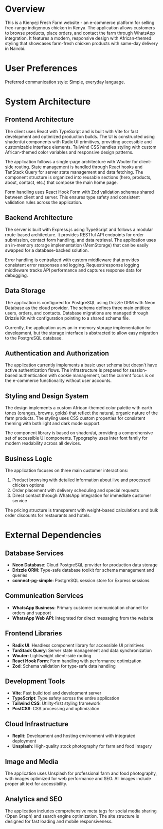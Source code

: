 # Overview

This is a Kienyeji Fresh Farm website - an e-commerce platform for selling free-range indigenous chicken in Kenya. The application allows customers to browse products, place orders, and contact the farm through WhatsApp integration. It features a modern, responsive design with African-themed styling that showcases farm-fresh chicken products with same-day delivery in Nairobi.

# User Preferences

Preferred communication style: Simple, everyday language.

# System Architecture

## Frontend Architecture
The client uses React with TypeScript and is built with Vite for fast development and optimized production builds. The UI is constructed using shadcn/ui components with Radix UI primitives, providing accessible and customizable interface elements. Tailwind CSS handles styling with custom African-themed color variables and responsive design patterns.

The application follows a single-page architecture with Wouter for client-side routing. State management is handled through React hooks and TanStack Query for server state management and data fetching. The component structure is organized into reusable sections (hero, products, about, contact, etc.) that compose the main home page.

Form handling uses React Hook Form with Zod validation schemas shared between client and server. This ensures type safety and consistent validation rules across the application.

## Backend Architecture
The server is built with Express.js using TypeScript and follows a modular route-based architecture. It provides RESTful API endpoints for order submission, contact form handling, and data retrieval. The application uses an in-memory storage implementation (MemStorage) that can be easily swapped for a database-backed solution.

Error handling is centralized with custom middleware that provides consistent error responses and logging. Request/response logging middleware tracks API performance and captures response data for debugging.

## Data Storage
The application is configured for PostgreSQL using Drizzle ORM with Neon Database as the cloud provider. The schema defines three main entities: users, orders, and contacts. Database migrations are managed through Drizzle Kit with configuration pointing to a shared schema file.

Currently, the application uses an in-memory storage implementation for development, but the storage interface is abstracted to allow easy migration to the PostgreSQL database.

## Authentication and Authorization
The application currently implements a basic user schema but doesn't have active authentication flows. The infrastructure is prepared for session-based authentication with cookie management, but the current focus is on the e-commerce functionality without user accounts.

## Styling and Design System
The design implements a custom African-themed color palette with earth tones (oranges, browns, golds) that reflect the natural, organic nature of the farm products. The styling uses CSS custom properties for consistent theming with both light and dark mode support.

The component library is based on shadcn/ui, providing a comprehensive set of accessible UI components. Typography uses Inter font family for modern readability across all devices.

## Business Logic
The application focuses on three main customer interactions:
1. Product browsing with detailed information about live and processed chicken options
2. Order placement with delivery scheduling and special requests
3. Direct contact through WhatsApp integration for immediate customer service

The pricing structure is transparent with weight-based calculations and bulk order discounts for restaurants and hotels.

# External Dependencies

## Database Services
- **Neon Database**: Cloud PostgreSQL provider for production data storage
- **Drizzle ORM**: Type-safe database toolkit for schema management and queries
- **connect-pg-simple**: PostgreSQL session store for Express sessions

## Communication Services
- **WhatsApp Business**: Primary customer communication channel for orders and support
- **WhatsApp Web API**: Integrated for direct messaging from the website

## Frontend Libraries
- **Radix UI**: Headless component library for accessible UI primitives
- **TanStack Query**: Server state management and data synchronization
- **Wouter**: Lightweight client-side routing
- **React Hook Form**: Form handling with performance optimization
- **Zod**: Schema validation for type-safe data handling

## Development Tools
- **Vite**: Fast build tool and development server
- **TypeScript**: Type safety across the entire application
- **Tailwind CSS**: Utility-first styling framework
- **PostCSS**: CSS processing and optimization

## Cloud Infrastructure
- **Replit**: Development and hosting environment with integrated deployment
- **Unsplash**: High-quality stock photography for farm and food imagery

## Image and Media
The application uses Unsplash for professional farm and food photography, with images optimized for web performance and SEO. All images include proper alt text for accessibility.

## Analytics and SEO
The application includes comprehensive meta tags for social media sharing (Open Graph) and search engine optimization. The site structure is designed for fast loading and mobile responsiveness.